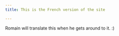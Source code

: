```yaml
---
title: This is the French version of the site

---
```


Romain will translate this when he gets around to it. :)